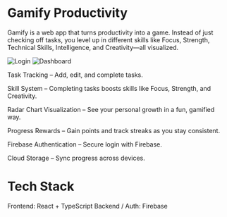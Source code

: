 # Gamify Productivity
Gamify is a web app that turns productivity into a game. Instead of just checking off tasks, you level up in different skills like Focus, Strength, Technical Skills, Intelligence, and Creativity—all visualized.

![Login](screenshots/log.png)
![Dashboard](screenshots/gamestats.png)

Task Tracking – Add, edit, and complete tasks.

Skill System – Completing tasks boosts skills like Focus, Strength, and Creativity.

Radar Chart Visualization – See your personal growth in a fun, gamified way.

Progress Rewards – Gain points and track streaks as you stay consistent.

Firebase Authentication – Secure login with Firebase.

Cloud Storage – Sync progress across devices.


# Tech Stack
Frontend: React + TypeScript 
Backend / Auth: Firebase


